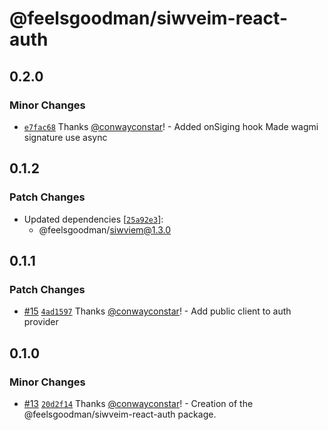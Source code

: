 # @feelsgoodman/siwveim-react-auth

## 0.2.0

### Minor Changes

- [`e7fac68`](https://github.com/feelsgoodman-web3/siwveim/commit/e7fac687da98af78a71ac0dd1b6d5a2506f1a7aa) Thanks [@conwayconstar](https://github.com/conwayconstar)! - Added onSiging hook
  Made wagmi signature use async

## 0.1.2

### Patch Changes

- Updated dependencies [[`25a92e3`](https://github.com/feelsgoodman-web3/siwveim/commit/25a92e3a977587923bdd7e0a63dca20e254a6930)]:
  - @feelsgoodman/siwviem@1.3.0

## 0.1.1

### Patch Changes

- [#15](https://github.com/feelsgoodman-web3/siwveim/pull/15) [`4ad1597`](https://github.com/feelsgoodman-web3/siwveim/commit/4ad1597f9e95e56fcc07e60686f16f82c19132f0) Thanks [@conwayconstar](https://github.com/conwayconstar)! - Add public client to auth provider

## 0.1.0

### Minor Changes

- [#13](https://github.com/feelsgoodman-web3/siwveim/pull/13) [`20d2f14`](https://github.com/feelsgoodman-web3/siwveim/commit/20d2f14253263c999d9225ea8c80a8d825952a2b) Thanks [@conwayconstar](https://github.com/conwayconstar)! - Creation of the @feelsgoodman/siwveim-react-auth package.
